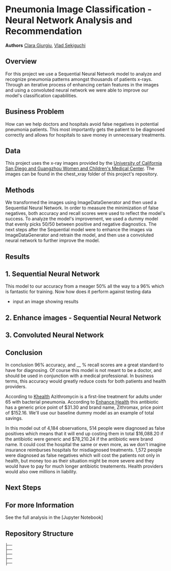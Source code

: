# Pneumonia Image Classification - Neural Network Analysis and Recommendation

**Authors** [Clara Giurgiu](mailto:claragiurgiu@gmail.com), [Vlad Sekiguchi](mailto:vlsekig@gmail.com)

## Overview

For this project we use a Sequential Neural Network model to analyze and recognize pneumonia patterns amongst thousands of patients x-rays. Through an iterative process of enhancing certain features in the images and using a convoluted neural network we were able to improve our model's classification capabilities.

## Business Problem
How can we help doctors and hospitals avoid false negatives in potential pneumonia patients. This most importantly gets the patient to be diagnosed correctly and allows for hospitals to save money in unnecessary treatments.

## Data
This project uses the x-ray images provided by the [University of California San Diego and Guangzhou Women and Children's Medical Center](https://data.mendeley.com/datasets/rscbjbr9sj/3). The images can be found in the chest_xray folder of this project's repository.

## Methods
We transformed the images using ImageDataGenerator and then used a Sequential Neural Network. In order to measure the minimization of false negatives, both accuracy and recall scores were used to reflect the model's success. To analyze the model's improvement, we used a dummy model that evenly picks 50/50 between positive and negative diagnostics. The next steps after the Sequential model were to enhance the images via ImageDataGenerator and retrain the model, and then use a convoluted neural network to further improve the model.

## Results

## 1. Sequential Neural Network
This model to our accuracy from a meager 50% all the way to a 96% which is fantastic for training. Now how does it perform against testing data
- input an image showing results

## 2. Enhance images - Sequential Neural Network

## 3. Convoluted Neural Network


## Conclusion

In conclusion 96% accuracy, and __ % recall scores are a great standard to have for diagnosing. Of course this model is not meant to be a doctor, and should be used in conjunction with a medical professional. In business terms, this accuracy would greatly reduce costs for both patients and health providers.

According to [Khealth](https://www.khealth.com/learn/antibiotics/antibiotics-for-pneumonia/#:~:text=The%20first%2Dline%20treatment%20for%20pneumonia%20in%20adults%20is%20macrolide,bacterial%20pneumonia%20is%20typically%20amoxicillin) Azithromycin is a first-line treatment for adults under 65 with bacterial pneumonia. According to [Enhance Health](https://enhancehealth.com/how-much-do-antibiotics-cost-without-insurance/) this antibiotic has a generic price point of $31.30 and brand name, Zithromax, price point of $152.16. We'll use our baseline dummy model as an example of total savings.

In this model out of 4,184 observations, 514 people were diagnosed as false positives which means that it will end up costing them in total $16,088.20 if the antibiotic were generic and $78,210.24 if the antibiotic were brand name. It could cost the hospital the same or even more, as we don't imagine insurance reimburses hospitals for misdiagnosed treatments. 1,572 people were diagnosed as false negatives which will cost the patients not only in health, but money too as their situation might be more severe and they would have to pay for much longer antibiotic treatements. Health providers would also owe millions in liability.


## Next Steps



## For more Information
See the full analysis in the [Jupyter Notebook]


## Repository Structure

```
├── 
├── 
├── 
├── 
├── 
```